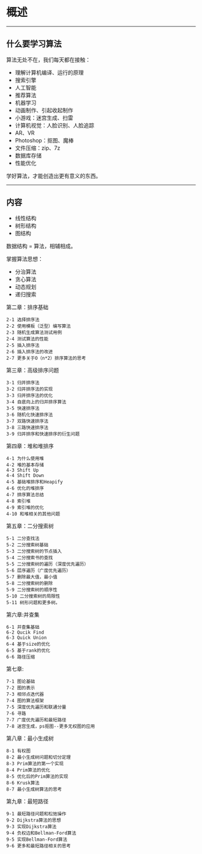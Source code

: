 # 概述

---
## 什么要学习算法

算法无处不在，我们每天都在接触：

- 理解计算机编译、运行的原理
- 搜索引擎
- 人工智能
- 推荐算法
- 机器学习
- 动画制作、引起收起制作
- 小游戏：迷宫生成、扫雷
- 计算机视觉：人脸识别、人脸追踪
- AR、VR
- Photoshop：抠图、魔棒
- 文件压缩：zip、7z
- 数据库存储
- 性能优化

学好算法，才能创造出更有意义的东西。

---
## 内容

- 线性结构
- 树形结构
- 图结构

数据结构 = 算法，相辅相成。

掌握算法思想：

- 分治算法
- 贪心算法
- 动态规划
- 递归搜索

第二章：排序基础

	2-1 选择排序法
	2-2 使用模板（泛型）编写算法
	2-3 随机生成算法测试用例
	2-4 测试算法的性能
	2-5 插入排序法
	2-6 插入排序法的改进
	2-7 更多关于O（n*2）排序算法的思考
	
第三章：高级排序问题

	3-1 归并排序法
	3-2 归并排序法的实现
	3-3 归并排序法的优化
	3-4 自底向上的归并排序算法
	3-5 快速排序法
	3-6 随机化快速排序法
	3-7 双路快速排序法
	3-8 三路快速排序法
	3-9 归并排序和快速排序的衍生问题
	
第四章：堆和堆排序

	4-1 为什么使用堆
	4-2 堆的基本存储
	4-3 Shift Up
	4-4 Shift Down
	4-5 基础堆排序和Heapify
	4-6 优化的堆排序
	4-7 排序算法总结
	4-8 索引堆
	4-9 索引堆的优化
	4-10 和堆相关的其他问题
	
第五章：二分搜索树

	5-1 二分查找法
	5-2 二分搜索树基础
	5-3 二分搜索树的节点插入
	5-4 二分搜索书的查找
	5-5 二分搜索树的遍历（深度优先遍历）
	5-6 层序遍历（广度优先遍历）
	5-7 删除最大值，最小值
	5-8 二分搜索树的删除
	5-9 二分搜索树的顺序性
	5-10 二分搜索树的局限性
	5-11 树形问题和更多树。
	
第六章:并查集

	6-1 并查集基础
	6-2 Qucik Find
	6-3 Quick Union
	6-4 基于size的优化
	6-5 基于rank的优化
	6-6 路径压缩
	
第七章: 

	7-1 图论基础
	7-2 图的表示
	7-3 相邻点迭代器
	7-4 图的算法框架
	7-5 深度优先遍历和联通分量
	7-6 寻路
	7-7 广度优先遍历和最短路径
	7-8 迷宫生成，ps抠图--更多无权图的应用
	
第八章：最小生成树

	8-1 有权图
	8-2 最小生成树问题和切分定理
	8-3 Prim算法的第一个实现
	8-4 Prim算法的优化
	8-5 优化后的Prim算法的实现
	8-6 Krusk算法
	8-7 最小生成树算法的思考
	
第九章：最短路径

	9-1 最短路径问题和松弛操作
	9-2 Dijkstra算法的思想
	9-3 实现Dijkstra算法
	9-4 负权边和Bellman-Ford算法
	9-5 实现Bellman-Ford算法
	9-6 更多和最短路径相关的思考